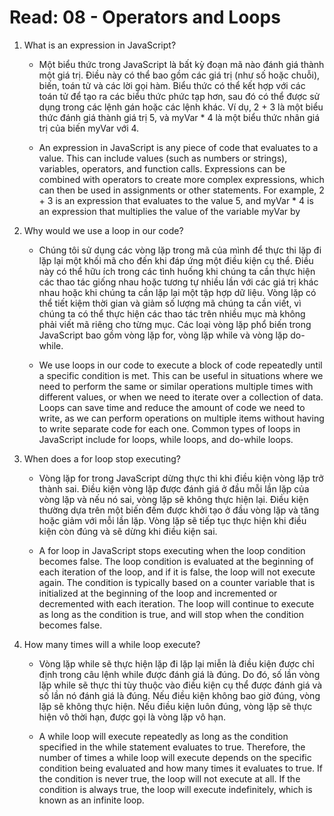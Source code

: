 # Read: 08 - Operators and Loops

1. What is an expression in JavaScript?

   - Một biểu thức trong JavaScript là bất kỳ đoạn mã nào đánh giá thành một giá trị. Điều này có thể bao gồm các giá trị (như số hoặc chuỗi), biến, toán tử và các lời gọi hàm. Biểu thức có thể kết hợp với các toán tử để tạo ra các biểu thức phức tạp hơn, sau đó có thể được sử dụng trong các lệnh gán hoặc các lệnh khác. Ví dụ, 2 + 3 là một biểu thức đánh giá thành giá trị 5, và myVar * 4 là một biểu thức nhân giá trị của biến myVar với 4.

   - An expression in JavaScript is any piece of code that evaluates to a value. This can include values (such as numbers or strings), variables, operators, and function calls. Expressions can be combined with operators to create more complex expressions, which can then be used in assignments or other statements. For example, 2 + 3 is an expression that evaluates to the value 5, and myVar * 4 is an expression that multiplies the value of the variable myVar by

2. Why would we use a loop in our code?

   - Chúng tôi sử dụng các vòng lặp trong mã của mình để thực thi lặp đi lặp lại một khối mã cho đến khi đáp ứng một điều kiện cụ thể. Điều này có thể hữu ích trong các tình huống khi chúng ta cần thực hiện các thao tác giống nhau hoặc tương tự nhiều lần với các giá trị khác nhau hoặc khi chúng ta cần lặp lại một tập hợp dữ liệu. Vòng lặp có thể tiết kiệm thời gian và giảm số lượng mã chúng ta cần viết, vì chúng ta có thể thực hiện các thao tác trên nhiều mục mà không phải viết mã riêng cho từng mục. Các loại vòng lặp phổ biến trong JavaScript bao gồm vòng lặp for, vòng lặp while và vòng lặp do-while.

   - We use loops in our code to execute a block of code repeatedly until a specific condition is met. This can be useful in situations where we need to perform the same or similar operations multiple times with different values, or when we need to iterate over a collection of data. Loops can save time and reduce the amount of code we need to write, as we can perform operations on multiple items without having to write separate code for each one. Common types of loops in JavaScript include for loops, while loops, and do-while loops.

3. When does a for loop stop executing?

   - Vòng lặp for trong JavaScript dừng thực thi khi điều kiện vòng lặp trở thành sai. Điều kiện vòng lặp được đánh giá ở đầu mỗi lần lặp của vòng lặp và nếu nó sai, vòng lặp sẽ không thực hiện lại. Điều kiện thường dựa trên một biến đếm được khởi tạo ở đầu vòng lặp và tăng hoặc giảm với mỗi lần lặp. Vòng lặp sẽ tiếp tục thực hiện khi điều kiện còn đúng và sẽ dừng khi điều kiện sai.

   - A for loop in JavaScript stops executing when the loop condition becomes false. The loop condition is evaluated at the beginning of each iteration of the loop, and if it is false, the loop will not execute again. The condition is typically based on a counter variable that is initialized at the beginning of the loop and incremented or decremented with each iteration. The loop will continue to execute as long as the condition is true, and will stop when the condition becomes false.

4. How many times will a while loop execute?

   - Vòng lặp while sẽ thực hiện lặp đi lặp lại miễn là điều kiện được chỉ định trong câu lệnh while được đánh giá là đúng. Do đó, số lần vòng lặp while sẽ thực thi tùy thuộc vào điều kiện cụ thể được đánh giá và số lần nó đánh giá là đúng. Nếu điều kiện không bao giờ đúng, vòng lặp sẽ không thực hiện. Nếu điều kiện luôn đúng, vòng lặp sẽ thực hiện vô thời hạn, được gọi là vòng lặp vô hạn.

   - A while loop will execute repeatedly as long as the condition specified in the while statement evaluates to true. Therefore, the number of times a while loop will execute depends on the specific condition being evaluated and how many times it evaluates to true. If the condition is never true, the loop will not execute at all. If the condition is always true, the loop will execute indefinitely, which is known as an infinite loop.
